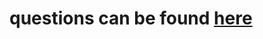 # questions can be found [here](https://docs.google.com/document/d/1t9bQOcxZvefUHahKMfJnXFRyMMReJcE21CaQuPJVLWA/)
